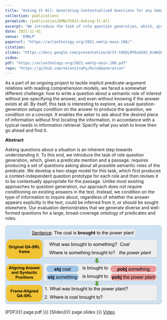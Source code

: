 ```yaml
---
title: "Asking It All: Generating Contextualized Questions for any Semantic Role"
collection: publications
permalink: /publication/EMNLP2021-Asking-It-All
excerpt: "We introduce the task of role question generation, which, given a predicate mention and a passage, requires producing a set of questions asking about all possible semantic roles of the predicate. ... Unlike most existing approaches to question generation, our approach does not require conditioning on existing answers in the text."
date: 2021-11-01
venue: 'EMNLP'
paperurl: "https://aclanthology.org/2021.emnlp-main.108/"
citation: 
slides: "https://docs.google.com/presentation/d/1Y-tHQ5L0Y6xGG9S_8cWm58uPdSa4trtpIZ0jui1wSLk/edit?usp=sharing"
video: 
pdf: "https://aclanthology.org/2021.emnlp-main.108.pdf"
repo: "https://github.com/ValentinaPy/RoleQGeneration"
---
```



As a part of an ongoing project to tackle implicit predicate-argument relations with reading comprehension models, we faced a somewhat different challenge: how to write a question about a semantic role of interest without pre-specifying the answer, and even without knowing if the answer exists at all. By itself, this task is interesting to explore, as usual question-generation setups condition on the answer to produce the question, we condition on a concept. It enables the asker to ask about the desired piece of information without first locating the information, in accordance with a typical needs in information retrieval: Specify what you wish to know then go ahead and find it.  


**Abstract**

Asking questions about a situation is an inherent step towards understanding it. 
To this end, we introduce the task of role question generation, which, given a predicate mention and a passage, requires producing a set of questions asking about all possible semantic roles of the predicate. We develop a two-stage model for this task, which first produces a context-independent question prototype for each role and then revises it to be contextually appropriate for the passage.
Unlike most existing approaches to question generation, our approach does not require conditioning on existing answers in the text.
Instead, we condition on the type of information to inquire about, regardless of whether the answer appears explicitly in the text, could be inferred from it, or should be sought elsewhere.
Our evaluation demonstrates that we generate diverse and well-formed questions for a large, broad-coverage ontology of predicates and roles.

![Heuristically building training data for contextualization](/assets/contextualization.png)

[PDF]({{ page.pdf }}) [Slides]({{ page.slides }}) [Video]({{page.video}})